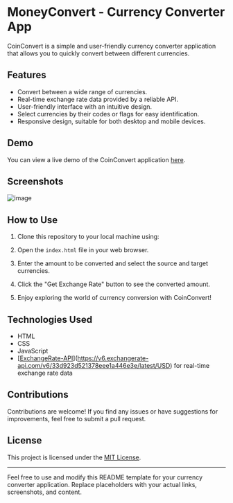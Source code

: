 # MoneyConvert - Currency Converter App

CoinConvert is a simple and user-friendly currency converter application that allows you to quickly convert between different currencies.

## Features

- Convert between a wide range of currencies.
- Real-time exchange rate data provided by a reliable API.
- User-friendly interface with an intuitive design.
- Select currencies by their codes or flags for easy identification.
- Responsive design, suitable for both desktop and mobile devices.

## Demo

You can view a live demo of the CoinConvert application [here](link-to-demo).

## Screenshots

![image](https://github.com/RawHit02/Currency_Convert/assets/107709247/9ca75f62-87bc-45b5-8117-b777f07316dd)


## How to Use

1. Clone this repository to your local machine using:


2. Open the `index.html` file in your web browser.

3. Enter the amount to be converted and select the source and target currencies.

4. Click the "Get Exchange Rate" button to see the converted amount.

5. Enjoy exploring the world of currency conversion with CoinConvert!

## Technologies Used

- HTML
- CSS
- JavaScript
- [[ExchangeRate-API](https://www.exchangerate-api.com/)](https://v6.exchangerate-api.com/v6/33d923d521378eee1a446e3e/latest/USD) for real-time exchange rate data

## Contributions

Contributions are welcome! If you find any issues or have suggestions for improvements, feel free to submit a pull request.

## License

This project is licensed under the [MIT License](LICENSE).

---

Feel free to use and modify this README template for your currency converter application. Replace placeholders with your actual links, screenshots, and content.
